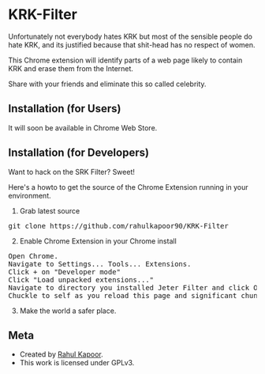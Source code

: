 # KRK-Filter

Unfortunately not everybody hates KRK but most of the sensible people do hate KRK, and its justified because that shit-head has no respect of women.

This Chrome extension will identify parts of a web page likely to contain KRK and erase them from the Internet. 

Share with your friends and eliminate this so called celebrity.

Installation (for Users)
-------------------------

It will soon be available in Chrome Web Store.


Installation (for Developers)
-------------------------
Want to hack on the SRK Filter?  Sweet!

Here's a howto to get the source of the Chrome Extension running in your environment.

1) Grab latest source
<pre>
git clone https://github.com/rahulkapoor90/KRK-Filter
</pre>

2) Enable Chrome Extension in your Chrome install
<pre>
Open Chrome.
Navigate to Settings... Tools... Extensions.
Click + on "Developer mode"
Click "Load unpacked extensions..."
Navigate to directory you installed Jeter Filter and click Open.
Chuckle to self as you reload this page and significant chunks of it suddenly disappear.
</pre>

3) Make the world a safer place.


Meta
-------------------------

* Created by [Rahul Kapoor](http://github.com/rahulkapoor90).
* This work is licensed under GPLv3.
